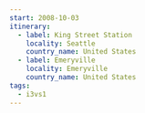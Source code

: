 ```yaml
---
start: 2008-10-03
itinerary:
  - label: King Street Station
    locality: Seattle
    country_name: United States
  - label: Emeryville
    locality: Emeryville
    country_name: United States
tags:
  - i3vs1
---
```

